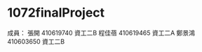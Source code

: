 # 1072finalProject
成員：
    張開 410619740 資工二B
    程佳蓓 410619465  資工二A
    鄭景鴻 410603650 資工二B
    
    